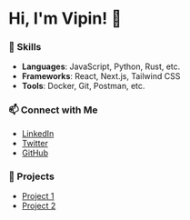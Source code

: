 # Hi, I'm Vipin! 👋

### 🚀 Skills
- **Languages**: JavaScript, Python, Rust, etc.
- **Frameworks**: React, Next.js, Tailwind CSS
- **Tools**: Docker, Git, Postman, etc.

### 📫 Connect with Me
- [LinkedIn](https://linkedin.com/in/your-profile)
- [Twitter](https://twitter.com/your-profile)
- [GitHub](https://github.com/your-username)

### 🌟 Projects
- [Project 1](https://github.com/your-username/project1)  
- [Project 2](https://github.com/your-username/project2)

